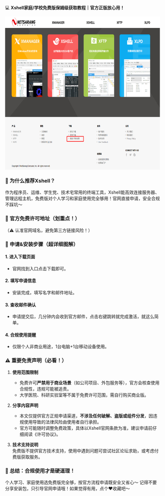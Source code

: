 💻 **Xshell家庭/学校免费版保姆级获取教程｜官方正版放心用！**  


<div style="width:100%;max-width:100%;height:500px;overflow-x:auto;overflow-y:hidden;white-space:nowrap;display:flex;align-items:center;">
  <img src="/tools/01-xshell/01.png" alt="Image 1" style="height:100%;margin-right:10px;">
  <img src="/tools/01-xshell/02.png" alt="Image 2" style="height:100%;margin-right:10px;">
  <img src="/tools/01-xshell/03.png" alt="Image 3" style="height:100%;margin-right:10px;">
  <img src="/tools/01-xshell/04.png" alt="Image 4" style="height:100%;margin-right:10px;">
  <img src="/tools/01-xshell/05.png" alt="Image 5" style="height:100%;margin-right:10px;">
  <img src="/tools/01-xshell/06.png" alt="Image 6" style="height:100%;margin-right:10px;">
  <img src="/tools/01-xshell/07.png" alt="Image 7" style="height:100%;margin-right:10px;">
</div>


### 🌟 **为什么推荐Xshell？**  
作为程序员、运维、学生党、技术宅常用的终端工具，Xshell能高效连接服务器、管理远程主机，免费版对个人学习和家庭使用完全够用！官网直接申请，安全合规不踩坑～  


### 📍 **官方免费许可地址（划重点！）**  
（⚠️ 认准官网域名，避免第三方链接风险！）  


### 📝 **申请&安装步骤（超详细图解）**  
#### 1. **进入下载页面**  
- 官网找到入口点击下载即可。  

#### 2. **填写申请信息**  
- 安装完成，填写名字和邮件地址。  

#### 3. **查收邮件确认**  
- 申请提交后，几分钟内会收到官方邮件，点击右键跳转就完成激活，就这么简单。  

#### 4. **合规使用提醒**  
- 仅限个人非商业用途，1台电脑+1台移动设备使用。  


### ⚠️ **重要免责声明（必看！）**  
1. **使用范围限制**  
   - 免费许可**严禁用于商业场景**（如公司项目、外包服务等），官方会核查使用合规性，违规可能被追责。  
   - 大学医院、科研实验室等不属于免费许可范围，需自行购买商业版。  

2. **分享内容声明**  
   - 本文仅提供官方正规申请渠道，**不涉及任何破解、盗版或组件分发**，因违规使用导致的法律风险由使用者自行承担。  
   - 官方可能随时调整免费政策，具体以Xshell官网条款为准，建议申请前仔细阅读《许可协议》。  

3. **技术支持说明**  
   免费版不提供官方技术支持，使用中遇到问题可尝试社区论坛求助，或考虑付费版获取服务。  


### 🌟 **总结：合规使用才是硬道理！**  
个人学习、家庭使用选免费版完全够，按官方流程申请既安全又省心～ 记得不要分享安装包，只引导官网申请哦！如果觉得有用，点个❤️收藏吧～  

